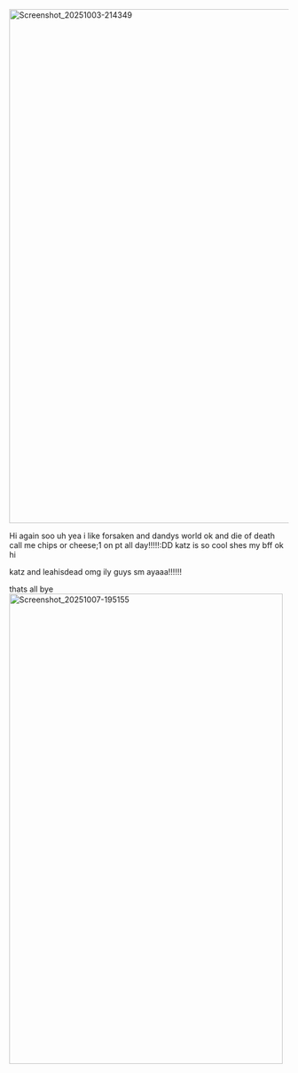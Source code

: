 <img width="720" height="926" alt="Screenshot_20251003-214349" src="https://github.com/user-attachments/assets/9e815a45-2354-4252-906d-f689271b627b" />



Hi again soo uh yea i like forsaken and dandys world ok and die of death
call me chips or cheese;1
on pt all day!!!!!:DD
katz is so cool shes my bff ok
hi











katz and leahisdead omg ily guys sm ayaaa!!!!!!





thats all bye
<img width="493" height="847" alt="Screenshot_20251007-195155" src="https://github.com/user-attachments/assets/5f1111d0-b352-49a1-b355-c3f9406479bc" />



